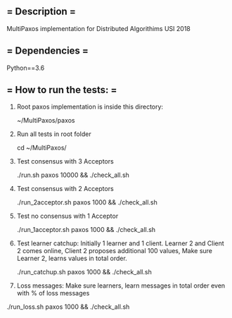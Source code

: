 ## = Description =
MultiPaxos implementation for Distributed Algorithims USI 2018

## = Dependencies =

Python==3.6

## = How to run the tests: =

1) Root paxos implementation is inside this
directory:

   ~/MultiPaxos/paxos
   
2) Run all tests in root folder

   cd ~/MultiPaxos/

3)  Test consensus with 3 Acceptors

    ./run.sh paxos 10000 && ./check_all.sh 

4) Test consensus with 2 Acceptors

     ./run_2acceptor.sh paxos 1000 && ./check_all.sh 
     
5) Test no consensus with 1 Acceptor

      
    ./run_1acceptor.sh paxos 1000 && ./check_all.sh 
     
6) Test learner catchup: Initially 1 learner and 1 client. Learner 2 and Client 2 comes online, Client 2 proposes additional 100 values, Make sure Learner 2, learns values in total order.


   ./run_catchup.sh paxos 1000 && ./check_all.sh 
   
 7) Loss messages: Make sure learners, learn messages in total order even with % of loss messages
 
   ./run_loss.sh paxos 1000 && ./check_all.sh 
 
 
   

     
